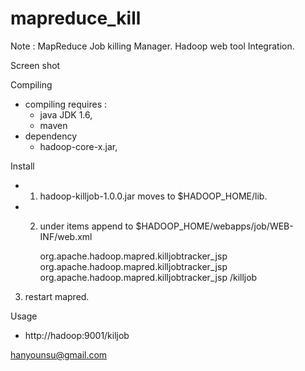 mapreduce_kill
==============
Note : MapReduce Job killing Manager. Hadoop web tool Integration.

Screen shot

Compiling
- compiling requires : 
	- java JDK 1.6,
	- maven
- dependency
	- hadoop-core-x.jar,
	
Install
- 1. hadoop-killjob-1.0.0.jar moves to $HADOOP_HOME/lib.
- 2. under items append to $HADOOP_HOME/webapps/job/WEB-INF/web.xml

	    <servlet>
        	<servlet-name>org.apache.hadoop.mapred.killjobtracker_jsp</servlet-name>
        	<servlet-class>org.apache.hadoop.mapred.killjobtracker_jsp</servlet-class>
    	</servlet>
    	<servlet-mapping>
        	<servlet-name>org.apache.hadoop.mapred.killjobtracker_jsp</servlet-name>
        	<url-pattern>/killjob</url-pattern>
    	</servlet-mapping>
    	
3. restart mapred.

Usage
- http://hadoop:9001/kiljob

hanyounsu@gmail.com
